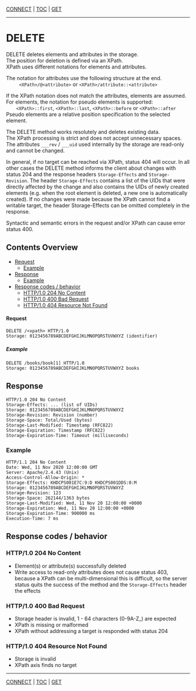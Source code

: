 [CONNECT](api-connect.md) | [TOC](README.md) | [GET](api-get.md)
- - -

# DELETE

DELETE deletes elements and attributes in the storage.  
The position for deletion is defined via an XPath.  
XPath uses different notations for elements and attributes.

The notation for attributes use the following structure at the end.  
&#160;&#160;&#160;&#160;&#160;&#160;&#160;&#160;
    `<XPath>/@<attribute>` or `<XPath>/attribute::<attribute>`  

If the XPath notation does not match the attributes, elements are assumed.  
For elements, the notation for pseudo elements is supported:  
&#160;&#160;&#160;&#160;&#160;&#160;
    `<XPath>::first`, `<XPath>::last`, `<XPath>::before` or `<XPath>::after`  
Pseudo elements are a relative position specification to the selected element.

The DELETE method works resolutely and deletes existing data.  
The XPath processing is strict and does not accept unnecessary spaces.  
The attributes `___rev` / `___uid` used internally by the storage are read-only
and cannot be changed.

In general, if no target can be reached via XPath, status 404 will occur. In
all other cases the DELETE method informs the client about changes with status
204 and the response headers `Storage-Effects` and `Storage-Revision`. The
header `Storage-Effects` contains a list of the UIDs that were directly
affected by the change and also contains the UIDs of newly created elements
(e.g. when the root element is deleted, a new one is automatically created). If
no changes were made because the XPath cannot find a writable target, the
header Storage-Effects can be omitted completely in the response.

Syntactic and semantic errors in the request and/or XPath can cause error
status 400.


## Contents Overview

* [Request](#request)
    * [Example](#example)
* [Response](#response)
    * [Example](#example-1)
* [Response codes / behavior](#response-codes--behavior)
    * [HTTP/1.0 204 No Content](#http10-204-no-content)
    * [HTTP/1.0 400 Bad Request](#http10-400-bad-request)
    * [HTTP/1.0 404 Resource Not Found](#http10-404-resource-not-found)


#### Request

```
DELETE /<xpath> HTTP/1.0
Storage: 0123456789ABCDEFGHIJKLMNOPQRSTUVWXYZ (identifier)
```


##### Example

```
DELETE /books/book[1] HTTP/1.0
Storage: 0123456789ABCDEFGHIJKLMNOPQRSTUVWXYZ books
```


## Response

```
HTTP/1.0 204 No Content
Storage-Effects: ... (list of UIDs)
Storage: 0123456789ABCDEFGHIJKLMNOPQRSTUVWXYZ
Storage-Revision: Revision (number)
Storage-Space: Total/Used (bytes)
Storage-Last-Modified: Timestamp (RFC822)
Storage-Expiration: Timestamp (RFC822)
Storage-Expiration-Time: Timeout (milliseconds)
```


### Example

```
HTTP/1.1 204 No Content
Date: Wed, 11 Nov 2020 12:00:00 GMT
Server: Apache/2.4.43 (Unix)
Access-Control-Allow-Origin: *
Storage-Effects: KHDCPS001E7C:9:D KHDCPS001DDS:0:M
Storage: 0123456789ABCDEFGHIJKLMNOPQRSTUVWXYZ
Storage-Revision: 123
Storage-Space: 262144/1363 bytes
Storage-Last-Modified: Wed, 11 Nov 20 12:00:00 +0000
Storage-Expiration: Wed, 11 Nov 20 12:00:00 +0000
Storage-Expiration-Time: 900000 ms
Execution-Time: 7 ms
```


## Response codes / behavior

### HTTP/1.0 204 No Content
- Element(s) or attribute(s) successfully deleted
- Write access to read-only attributes does not cause status 403, because a
  XPath can be multi-dimensional this is difficult, so the server status
  quits the success of the method and the `Storage-Effects` header the effects

### HTTP/1.0 400 Bad Request
- Storage header is invalid, 1 - 64 characters (0-9A-Z_) are expected
- XPath is missing or malformed
- XPath without addressing a target is responded with status 204

### HTTP/1.0 404 Resource Not Found
- Storage is invalid
- XPath axis finds no target



- - -

[CONNECT](api-connect.md) | [TOC](README.md) | [GET](api-get.md)